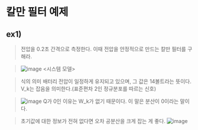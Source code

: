 # 칼만 필터 예제

## ex1)

>전압을 0.2초 간격으로 측정한다. 이때 전압을 안정적으로 만드는 칼만 필터를 구해라.

> ![image](https://user-images.githubusercontent.com/65435447/165508030-fdfd41d0-3c72-4257-ba8d-6b94d6cdacf0.png)
> <시스템 모델>

> 식의 의미 배터리 전압이 일정하게 유지되고 있으며, 그 값은 14볼트라는 뜻이다. V_k는 잡음을 의미한다.(표준편차 2인 정규분포를 따르는 신호)

> ![image](https://user-images.githubusercontent.com/65435447/165509443-bff55886-ee49-4d95-98f3-0d13f5df0fb3.png)
> Q가 0인 이유는 W_k가 없기 때문이다. 이 말은 분산이 0이라는 말이다.

> 초기값에 대한 정보가 전혀 없다면 오차 공분산을 크게 잡는 게 좋다.
> ![image](https://user-images.githubusercontent.com/65435447/165509740-35ed3de5-3caf-4b42-badc-e7a2d0bc7714.png)


